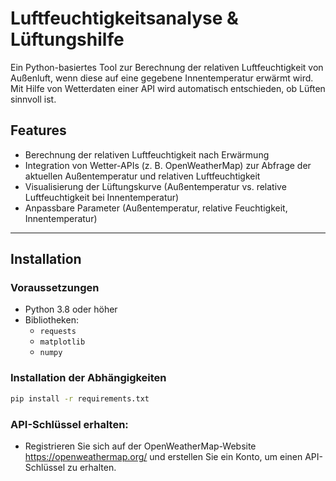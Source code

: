 # Luftfeuchtigkeitsanalyse & Lüftungshilfe

Ein Python-basiertes Tool zur Berechnung der relativen Luftfeuchtigkeit von Außenluft, wenn diese auf eine gegebene Innentemperatur erwärmt wird. Mit Hilfe von Wetterdaten einer API wird automatisch entschieden, ob Lüften sinnvoll ist.

## Features

- Berechnung der relativen Luftfeuchtigkeit nach Erwärmung
- Integration von Wetter-APIs (z. B. OpenWeatherMap) zur Abfrage der aktuellen Außentemperatur und relativen Luftfeuchtigkeit
- Visualisierung der Lüftungskurve (Außentemperatur vs. relative Luftfeuchtigkeit bei Innentemperatur)
- Anpassbare Parameter (Außentemperatur, relative Feuchtigkeit, Innentemperatur)

---

## Installation

### Voraussetzungen
- Python 3.8 oder höher
- Bibliotheken:
  - `requests`
  - `matplotlib`
  - `numpy`

### Installation der Abhängigkeiten
```bash
pip install -r requirements.txt
```

### API-Schlüssel erhalten:
- Registrieren Sie sich auf der OpenWeatherMap-Website https://openweathermap.org/ und erstellen Sie ein Konto, um einen API-Schlüssel zu erhalten.